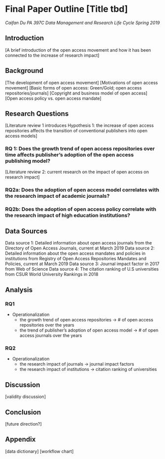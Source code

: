 # Final Paper Outline [Title tbd]
*Caifan Du*
*PA 397C Data Management and Research Life Cycle Spring 2019*


## Introduction
[A brief introduction of the open access movement and how it has been connected to the increase of research impact]

## Background
[The development of open access movement]
[Motivations of open access movement]
[Basic forms of open access: Green/Gold; open access repositories/journals]
[Copyright and business model of open access]
[Open access policy vs. open access mandate]

## Research Questions

[Literature review 1 introduces Hypothesis 1: the increase of open access repositories affects the transition of conventional publishers into open access models]
### RQ 1: Does the growth trend of open access repositories over time affects publisher’s adoption of the open access publishing model?

[Literature review 2: current research on the impact of open access on research impact]
### RQ2a: Does the adoption of open access model correlates with the research impact of academic journals?
### RQ2b: Does the adoption of open access policy correlate with the research impact of high education institutions?

## Data Sources
Data source 1: Detailed information about open access journals from the Directory of Open Access Journals, current at March 2019
Data source 2: Detailed information about the open access mandates and policies in institutions from Registry of Open Access Repositories Mandates and Policies, current at March 2019
Data source 3: Journal impact factor in 2017 from Web of Science
Data source 4: The citation ranking of U.S universities from CSUR World University Rankings in 2018

## Analysis

### RQ1
- Operationalization
  - the growth trend of open access repositories -> # of open access repositories over the years
  - the trend of publisher’s adoption of open access model -> # of open access journals over the years

### RQ2
- Operationalization
  - the research impact of journals -> journal impact factors
  - the research impact of institutions -> citation ranking of universities

## Discussion
[validity discussion]

## Conclusion
[future direction?]

## Appendix
[data dictionary]
[workflow chart]
